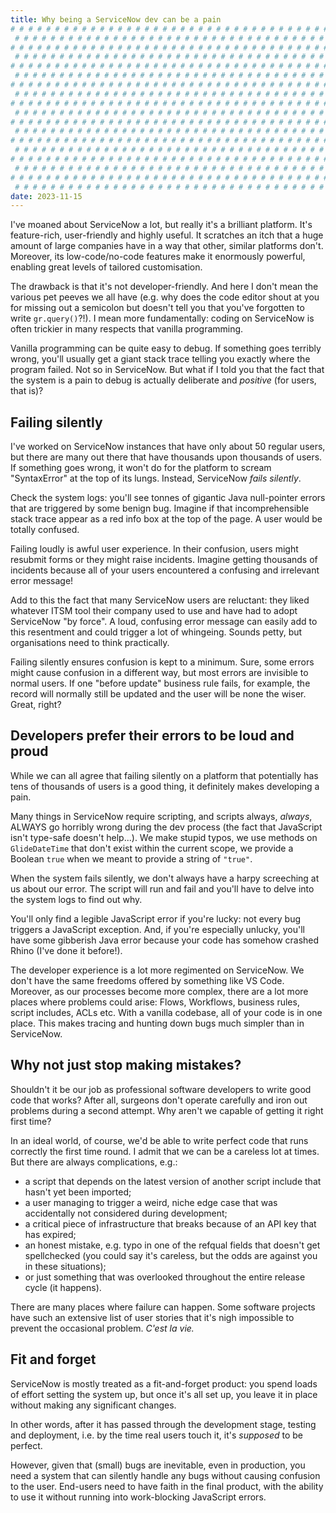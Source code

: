 ```yaml
---
title: Why being a ServiceNow dev can be a pain
# # # # # # # # # # # # # # # # # # # # # # # # # # # # # # # # # # # # # # # #
 # # # # # # # # # # # # # # # # # # # # # # # # # # # # # # # # # # # # # # # #
# # # # # # # # # # # # # # # # # # # # # # # # # # # # # # # # # # # # # # # #
 # # # # # # # # # # # # # # # # # # # # # # # # # # # # # # # # # # # # # # # #
# # # # # # # # # # # # # # # # # # # # # # # # # # # # # # # # # # # # # # # #
 # # # # # # # # # # # # # # # # # # # # # # # # # # # # # # # # # # # # # # # #
# # # # # # # # # # # # # # # # # # # # # # # # # # # # # # # # # # # # # # # #
 # # # # # # # # # # # # # # # # # # # # # # # # # # # # # # # # # # # # # # # #
# # # # # # # # # # # # # # # # # # # # # # # # # # # # # # # # # # # # # # # #
 # # # # # # # # # # # # # # # # # # # # # # # # # # # # # # # # # # # # # # # #
# # # # # # # # # # # # # # # # # # # # # # # # # # # # # # # # # # # # # # # #
 # # # # # # # # # # # # # # # # # # # # # # # # # # # # # # # # # # # # # # # #
# # # # # # # # # # # # # # # # # # # # # # # # # # # # # # # # # # # # # # # #
 # # # # # # # # # # # # # # # # # # # # # # # # # # # # # # # # # # # # # # # #
# # # # # # # # # # # # # # # # # # # # # # # # # # # # # # # # # # # # # # # #
 # # # # # # # # # # # # # # # # # # # # # # # # # # # # # # # # # # # # # # # #
# # # # # # # # # # # # # # # # # # # # # # # # # # # # # # # # # # # # # # # #
 # # # # # # # # # # # # # # # # # # # # # # # # # # # # # # # # # # # # # # # #
date: 2023-11-15
---
```


I've moaned about ServiceNow a lot, but really it's a brilliant platform. It's feature-rich, user-friendly and highly useful. It scratches an itch that a huge amount of large companies have in a way that other, similar platforms don't. Moreover, its low-code/no-code features make it enormously powerful, enabling great levels of tailored customisation.

The drawback is that it's not developer-friendly. And here I don't mean the various pet peeves we all have (e.g. why does the code editor shout at you for missing out a semicolon but doesn't tell you that you've forgotten to write `gr.query()`?!). I mean more fundamentally: coding on ServiceNow is often trickier in many respects that vanilla programming.

Vanilla programming can be quite easy to debug. If something goes terribly wrong, you'll usually get a giant stack trace telling you exactly where the program failed. Not so in ServiceNow. But what if I told you that the fact that the system is a pain to debug is actually deliberate and _positive_ (for users, that is)?

## Failing silently

I've worked on ServiceNow instances that have only about 50 regular users, but there are many out there that have thousands upon thousands of users. If something goes wrong, it won't do for the platform to scream "SyntaxError" at the top of its lungs. Instead, ServiceNow _fails silently_.

Check the system logs: you'll see tonnes of gigantic Java null-pointer errors that are triggered by some benign bug. Imagine if that incomprehensible stack trace appear as a red info box at the top of the page. A user would be totally confused.

Failing loudly is awful user experience. In their confusion, users might resubmit forms or they might raise incidents. Imagine getting thousands of incidents because all of your users encountered a confusing and irrelevant error message!

Add to this the fact that many ServiceNow users are reluctant: they liked whatever ITSM tool their company used to use and have had to adopt ServiceNow "by force". A loud, confusing error message can easily add to this resentment and could trigger a lot of whingeing. Sounds petty, but organisations need to think practically.

Failing silently ensures confusion is kept to a minimum. Sure, some errors might cause confusion in a different way, but most errors are invisible to normal users. If one "before update" business rule fails, for example, the record will normally still be updated and the user will be none the wiser. Great, right?

## Developers prefer their errors to be loud and proud

While we can all agree that failing silently on a platform that potentially has tens of thousands of users is a good thing, it definitely makes developing a pain.

Many things in ServiceNow require scripting, and scripts always, _always_, ALWAYS go horribly wrong during the dev process (the fact that JavaScript isn't type-safe doesn't help...). We make stupid typos, we use methods on `GlideDateTime` that don't exist within the current scope, we provide a Boolean `true` when we meant to provide a string of `"true"`.

When the system fails silently, we don't always have a harpy screeching at us about our error. The script will run and fail and you'll have to delve into the system logs to find out why.

You'll only find a legible JavaScript error if you're lucky: not every bug triggers a JavaScript exception. And, if you're especially unlucky, you'll have some gibberish Java error because your code has somehow crashed Rhino (I've done it before!).

The developer experience is a lot more regimented on ServiceNow. We don't have the same freedoms offered by something like VS Code. Moreover, as our processes become more complex, there are a lot more places where problems could arise: Flows, Workflows, business rules, script includes, ACLs etc. With a vanilla codebase, all of your code is in one place. This makes tracing and hunting down bugs much simpler than in ServiceNow.

## Why not just stop making mistakes?

Shouldn't it be our job as professional software developers to write good code that works? After all, surgeons don't operate carefully and iron out problems during a second attempt. Why aren't we capable of getting it right first time?

In an ideal world, of course, we'd be able to write perfect code that runs correctly the first time round. I admit that we can be a careless lot at times. But there are always complications, e.g.:

- a script that depends on the latest version of another script include that hasn't yet been imported;
- a user managing to trigger a weird, niche edge case that was accidentally not considered during development;
- a critical piece of infrastructure that breaks because of an API key that has expired;
- an honest mistake, e.g. typo in one of the refqual fields that doesn't get spellchecked (you could say it's careless, but the odds are against you in these situations);
- or just something that was overlooked throughout the entire release cycle (it happens).

There are many places where failure can happen. Some software projects have such an extensive list of user stories that it's nigh impossible to prevent the occasional problem. _C'est la vie._

## Fit and forget

ServiceNow is mostly treated as a fit-and-forget product: you spend loads of effort setting the system up, but once it's all set up, you leave it in place without making any significant changes.

In other words, after it has passed through the development stage, testing and deployment, i.e. by the time real users touch it, it's _supposed_ to be perfect.

However, given that (small) bugs are inevitable, even in production, you need a system that can silently handle any bugs without causing confusion to the user. End-users need to have faith in the final product, with the ability to use it without running into work-blocking JavaScript errors.
